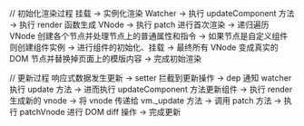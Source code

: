 // 初始化渲染过程
挂载 -> 实例化渲染 Watcher -> 执行 updateComponent 方法 -> 执行 render 函数生成 VNode -> 执行 patch 进行首次渲染 -> 递归遍历 VNode 创建各个节点并处理节点上的普通属性和指令 -> 如果节点是自定义组件则创建组件实例 -> 进行组件的初始化、挂载 -> 最终所有 VNode 变成真实的 DOM 节点并替换掉页面上的模版内容 -> 完成初始渲染

// 更新过程
响应式数据发生更新 -> setter 拦截到更新操作 -> dep 通知 watcher 执行 update 方法 -> 进而执行 updateComponent 方法更新组件 -> 执行 render 生成新的 vnode -> 将 vnode 传递给 vm.\_update 方法 -> 调用 patch 方法 -> 执行 patchVnode 进行 DOM diff 操作 -> 完成更新
